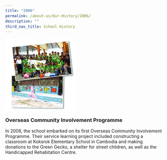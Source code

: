 ```yaml
---
title: "2006"
permalink: /about-us/Our-History/2006/
description: ""
third_nav_title: School History
---
```

<img src="/images/2006.jpg" style="width:45%" align="left">

<br clear="left">

### Overseas Community Involvement Programme

In 2006, the school embarked on its first Overseas Community Involvement Programme. Their service learning project included constructing a classroom at Koksrok Elementary School in Cambodia and making donations to the Green Gecko, a shelter for street children, as well as the Handicapped Rehabitation Centre.